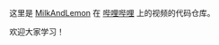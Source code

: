 这里是 [MilkAndLemon](https://space.bilibili.com/527239502) 在 [哔哩哔哩](https://www.bilibili.com) 上的视频的代码仓库。

欢迎大家学习！
